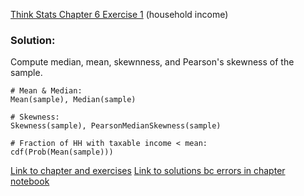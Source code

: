 [Think Stats Chapter 6 Exercise 1](http://greenteapress.com/thinkstats2/html/thinkstats2007.html#toc60) (household income)

### Solution: 

Compute median, mean, skewnness, and Pearson's skewness of the sample.
```
# Mean & Median: 
Mean(sample), Median(sample)

# Skewness: 
Skewness(sample), PearsonMedianSkewness(sample)

# Fraction of HH with taxable income < mean: 
cdf(Prob(Mean(sample)))
```

[Link to chapter and exercises](https://github.com/scrapfishies/ThinkStats2/blob/master/code/chap06ex.ipynb)
[Link to solutions bc errors in chapter notebook](https://github.com/scrapfishies/ThinkStats2/blob/master/solutions/chap06soln.ipynb)
